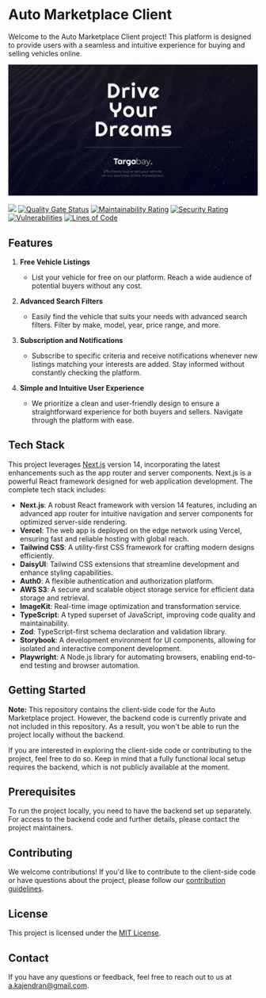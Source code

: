 # Auto Marketplace Client

Welcome to the Auto Marketplace Client project! This platform is designed to provide users with a seamless and intuitive experience for buying and selling vehicles online.

<a href="https://targabay.com/lk">
    <img alt="preview-image" src="public/images/banner.jpg" width="1024">
</a>

<br>

![](https://api.checklyhq.com/v1/badges/checks/d8ee5b92-7ff0-4809-9cc4-405274b5411b?style=flat&theme=default)
[![Quality Gate Status](https://sonarcloud.io/api/project_badges/measure?project=kaje94_auto-marketplace-client&metric=alert_status)](https://sonarcloud.io/summary/new_code?id=kaje94_auto-marketplace-client)
[![Maintainability Rating](https://sonarcloud.io/api/project_badges/measure?project=kaje94_auto-marketplace-client&metric=sqale_rating)](https://sonarcloud.io/summary/new_code?id=kaje94_auto-marketplace-client)
[![Security Rating](https://sonarcloud.io/api/project_badges/measure?project=kaje94_auto-marketplace-client&metric=security_rating)](https://sonarcloud.io/summary/new_code?id=kaje94_auto-marketplace-client)
[![Vulnerabilities](https://sonarcloud.io/api/project_badges/measure?project=kaje94_auto-marketplace-client&metric=vulnerabilities)](https://sonarcloud.io/summary/new_code?id=kaje94_auto-marketplace-client)
[![Lines of Code](https://sonarcloud.io/api/project_badges/measure?project=kaje94_auto-marketplace-client&metric=ncloc)](https://sonarcloud.io/summary/new_code?id=kaje94_auto-marketplace-client)

## Features

1. **Free Vehicle Listings**

    - List your vehicle for free on our platform. Reach a wide audience of potential buyers without any cost.

2. **Advanced Search Filters**

    - Easily find the vehicle that suits your needs with advanced search filters. Filter by make, model, year, price range, and more.

3. **Subscription and Notifications**

    - Subscribe to specific criteria and receive notifications whenever new listings matching your interests are added. Stay informed without constantly checking the platform.

4. **Simple and Intuitive User Experience**
    - We prioritize a clean and user-friendly design to ensure a straightforward experience for both buyers and sellers. Navigate through the platform with ease.

## Tech Stack

This project leverages [Next.js](https://nextjs.org/) version 14, incorporating the latest enhancements such as the app router and server components. Next.js is a powerful React framework designed for web application development. The complete tech stack includes:

-   **Next.js**: A robust React framework with version 14 features, including an advanced app router for intuitive navigation and server components for optimized server-side rendering.
-   **Vercel**: The web app is deployed on the edge network using Vercel, ensuring fast and reliable hosting with global reach.
-   **Tailwind CSS**: A utility-first CSS framework for crafting modern designs efficiently.
-   **DaisyUI**: Tailwind CSS extensions that streamline development and enhance styling capabilities.
-   **Auth0**: A flexible authentication and authorization platform.
-   **AWS S3**: A secure and scalable object storage service for efficient data storage and retrieval.
-   **ImageKit**: Real-time image optimization and transformation service.
-   **TypeScript**: A typed superset of JavaScript, improving code quality and maintainability.
-   **Zod**: TypeScript-first schema declaration and validation library.
-   **Storybook**: A development environment for UI components, allowing for isolated and interactive component development.
-   **Playwright**: A Node.js library for automating browsers, enabling end-to-end testing and browser automation.

## Getting Started

**Note:**
This repository contains the client-side code for the Auto Marketplace project. However, the backend code is currently private and not included in this repository. As a result, you won't be able to run the project locally without the backend.

If you are interested in exploring the client-side code or contributing to the project, feel free to do so. Keep in mind that a fully functional local setup requires the backend, which is not publicly available at the moment.

## Prerequisites

To run the project locally, you need to have the backend set up separately. For access to the backend code and further details, please contact the project maintainers.

## Contributing

We welcome contributions! If you'd like to contribute to the client-side code or have questions about the project, please follow our [contribution guidelines](.github/CONTRIBUTING.md).

## License

This project is licensed under the [MIT License](LICENSE).

## Contact

If you have any questions or feedback, feel free to reach out to us at [a.kajendran@gmail.com](mailto:a.kajendran@gmail.com).
